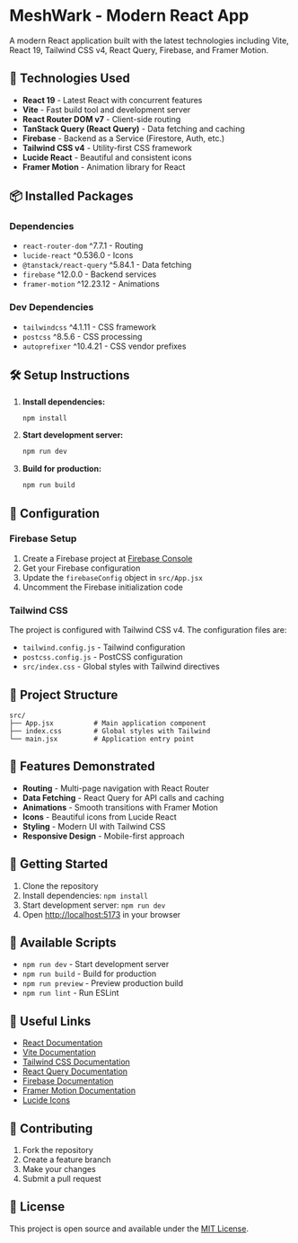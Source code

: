 # MeshWark - Modern React App

A modern React application built with the latest technologies including Vite, React 19, Tailwind CSS v4, React Query, Firebase, and Framer Motion.

## 🚀 Technologies Used

- **React 19** - Latest React with concurrent features
- **Vite** - Fast build tool and development server
- **React Router DOM v7** - Client-side routing
- **TanStack Query (React Query)** - Data fetching and caching
- **Firebase** - Backend as a Service (Firestore, Auth, etc.)
- **Tailwind CSS v4** - Utility-first CSS framework
- **Lucide React** - Beautiful and consistent icons
- **Framer Motion** - Animation library for React

## 📦 Installed Packages

### Dependencies

- `react-router-dom` ^7.7.1 - Routing
- `lucide-react` ^0.536.0 - Icons
- `@tanstack/react-query` ^5.84.1 - Data fetching
- `firebase` ^12.0.0 - Backend services
- `framer-motion` ^12.23.12 - Animations

### Dev Dependencies

- `tailwindcss` ^4.1.11 - CSS framework
- `postcss` ^8.5.6 - CSS processing
- `autoprefixer` ^10.4.21 - CSS vendor prefixes

## 🛠️ Setup Instructions

1. **Install dependencies:**

   ```bash
   npm install
   ```

2. **Start development server:**

   ```bash
   npm run dev
   ```

3. **Build for production:**
   ```bash
   npm run build
   ```

## 🔧 Configuration

### Firebase Setup

1. Create a Firebase project at [Firebase Console](https://console.firebase.google.com/)
2. Get your Firebase configuration
3. Update the `firebaseConfig` object in `src/App.jsx`
4. Uncomment the Firebase initialization code

### Tailwind CSS

The project is configured with Tailwind CSS v4. The configuration files are:

- `tailwind.config.js` - Tailwind configuration
- `postcss.config.js` - PostCSS configuration
- `src/index.css` - Global styles with Tailwind directives

## 📁 Project Structure

```
src/
├── App.jsx          # Main application component
├── index.css        # Global styles with Tailwind
└── main.jsx         # Application entry point
```

## 🎨 Features Demonstrated

- **Routing** - Multi-page navigation with React Router
- **Data Fetching** - React Query for API calls and caching
- **Animations** - Smooth transitions with Framer Motion
- **Icons** - Beautiful icons from Lucide React
- **Styling** - Modern UI with Tailwind CSS
- **Responsive Design** - Mobile-first approach

## 🚀 Getting Started

1. Clone the repository
2. Install dependencies: `npm install`
3. Start development server: `npm run dev`
4. Open [http://localhost:5173](http://localhost:5173) in your browser

## 📝 Available Scripts

- `npm run dev` - Start development server
- `npm run build` - Build for production
- `npm run preview` - Preview production build
- `npm run lint` - Run ESLint

## 🔗 Useful Links

- [React Documentation](https://react.dev/)
- [Vite Documentation](https://vitejs.dev/)
- [Tailwind CSS Documentation](https://tailwindcss.com/)
- [React Query Documentation](https://tanstack.com/query)
- [Firebase Documentation](https://firebase.google.com/docs)
- [Framer Motion Documentation](https://www.framer.com/motion/)
- [Lucide Icons](https://lucide.dev/)

## 🤝 Contributing

1. Fork the repository
2. Create a feature branch
3. Make your changes
4. Submit a pull request

## 📄 License

This project is open source and available under the [MIT License](LICENSE).

